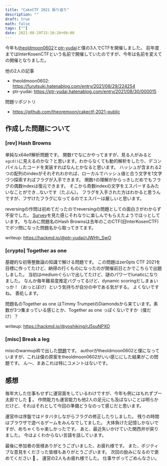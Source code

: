 ```yaml
---
title: "CakeCTF 2021 振り返り"
description: ""
draft: true
math: false
tags: [""]
date: 2021-08-29T15:10:20+09:00
---
```


今年も[theoldmoon0602](https://twitter.com/theoremoon)と[ptr-yudai](https://twitter.com/ptrYudai)と僕の3人でCTFを開催しました。
前年度まではInterKosenCTFという名前で開催していたのですが、今年は名前を変えての開催となりました。

他の2人の記事
- theoldmoon0602: https://furutsuki.hatenablog.com/entry/2021/08/29/224254
- ptr-yudai: https://ptr-yudai.hatenablog.com/entry/2021/08/30/000015

問題リポジトリ
- https://github.com/theoremoon/cakectf-2021-public

## 作成した問題について
### [rev] Hash Browns
単純なx64elf解析問題です。
関数`f`でなにかやってますが、見る人がみると`xgcd()`に見えるのかな？と思います。わからなくても動的解析をしたり、デコンパイルしたコードを実装すればなんとかなると思います。
ハッシュが含まれる2つの配列のindexがそれぞれわかれば、ローカルでハッシュ値と合う文字を1文字づつ探索すればフラグが入手できます。
関数`f`の理解がからっきしだめでもフラグの偶数indexは復元できます。
そこから奇数indexの文字をエスパーするみたいなことができ...ないです（たぶん）。
フラグを入手された方はわかると思うんですが、フザけたフラグになってるのでエスパーは厳しいと思います。

reversingの作問は初めてだったのでreversingの問題としての面白さがわからず不安でした。
[Survey](https://ptr-yudai.hatenablog.com/entry/2021/08/30/000015#Survey%E3%81%AB%E3%81%A4%E3%81%84%E3%81%A6)を見た感じそれなりに楽しんでもらえたようでほっとしています。
ちなみに問題名のHash Brownsは去年のこのCTF(旧InterKosenCTF)でボツ問になった問題名から取ってきてます。

writeup: https://hackmd.io/@ptr-yudai/rJWHh_SwO

### [crypto] Together as one
基礎的な初等整数論の知識で解ける問題です。
この問題はzer0pts CTF 2021を目標に作ってたけど、納得の行くものになったのが開催前日とかでこちらで出題しました。
当初はmediumぐらいで出してたけど、謎のパワーでlunaticになりました。
なんか毎年難易度推定バグってるけど、dynamic scoringだしまぁいっか！（おっとぼけ）という気持ちが自分の中である気がする。
よくないですね。
善処します。

問題名のTogether as one はTimmy TrumpetのDiamondsから来ています。素数が3つ集まっている感じとか、Together as one っぽくないですか（僕だけ）？

writeup: https://hackmd.io/@yoshiking/rJ5suNPXO


### [misc] Break a leg
miscのwarmup枠で出した[問題](https://furutsuki.hatenablog.com/entry/2021/08/29/224254#break-a-leg)です。
authorがtheoldmoon0602と僕になっていますが、これは僕の原案をtheoldmoon0602がいい感じにした結果がこの問題です。
ん〜、まあこれは特にコメントはないです。

## 感想
毎年大した仕事もせずに運営面をしているわけですが、今年も例にはもれずプー太郎でした :bear: 。
作問能力も運営能力も他2人の足元にも及ばないことは明らかだけど、それはそれとして今回の準備どうなのって感じだと思います。

運営中は序盤ではドタバタしながらフラグの修正したりしました。
残りの時間はブラウザで遊べるゲームをみんなでしてました。
大体負けた記憶しかないですが、めちゃくちゃ楽しかったです。
あと、最近失いかけていた関西弁が戻りました。
今はよくわからない言語を話しています。

最後に参加者の皆様ありがとうございました、お疲れ様です。
また、ポジティブな意見をくださった皆様もありがとうございます。
次回の励みになるので褒めてください :dog: 。
運営の2人もお疲れ様でした。
仕事サボってごめんなさい。
